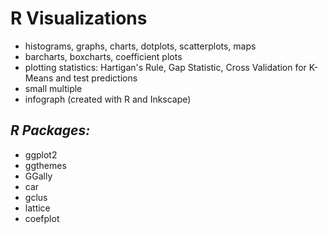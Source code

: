 # **R Visualizations**

   * histograms, graphs, charts, dotplots, scatterplots, maps
   * barcharts, boxcharts, coefficient plots
   * plotting statistics: Hartigan's Rule, Gap Statistic, Cross Validation for K-Means and test predictions 
   * small multiple
   * infograph (created with R and Inkscape)

## *R Packages:*

   * ggplot2
   * ggthemes
   * GGally
   * car
   * gclus
   * lattice
   * coefplot
